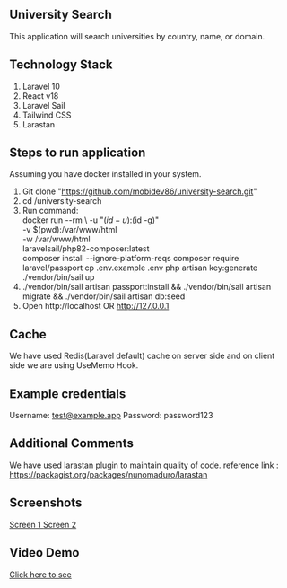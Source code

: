 ## University Search ##

This application will search universities by country, name, or domain.

## Technology Stack ##
1. Laravel 10
2. React v18
3. Laravel Sail
4. Tailwind CSS
5. Larastan


## Steps to run application ##

Assuming you have docker installed in your system.

1. Git clone "https://github.com/mobidev86/university-search.git"
2. cd /university-search
3. Run command: <br/>
    docker run --rm &#92;
        -u "$(id -u):$(id -g)" \
        -v $(pwd):/var/www/html \
        -w /var/www/html \
        laravelsail/php82-composer:latest \
        composer install --ignore-platform-reqs
        composer require laravel/passport
        cp .env.example .env
        php artisan key:generate
        ./vendor/bin/sail up
4. ./vendor/bin/sail artisan passport:install && ./vendor/bin/sail artisan migrate && ./vendor/bin/sail artisan db:seed
5. Open http://localhost OR http://127.0.0.1




## Cache ##
We have used Redis(Laravel default) cache on server side and on client side we are using UseMemo Hook.


## Example credentials ##
Username: test@example.app
Password: password123


## Additional Comments ##
We have used larastan plugin to maintain quality of code. reference link : https://packagist.org/packages/nunomaduro/larastan


## Screenshots ##
<a href="https://prnt.sc/mN_eQucaxtsQ" target="_blank">Screen 1 </a>
<a href="https://prnt.sc/XERoAMN0XogD" target="_blank">Screen 2 </a>

## Video Demo ##
<a href="https://screenrec.com/share/5tjni1FRcr" target="_blank">Click here to see</a>